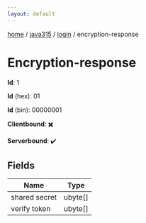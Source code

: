 ```yaml
---
layout: default
---
```


[home](/)  /  [java315](/protocol/java315)  /  [login](/protocol/java315/login)  /  encryption-response

# Encryption-response

**Id**: 1

**Id** (hex): 01

**Id** (bin): 00000001

**Clientbound**: ✖️

**Serverbound**: ✔️

## Fields

Name | Type
---|---
shared secret | ubyte[]
verify token | ubyte[]


